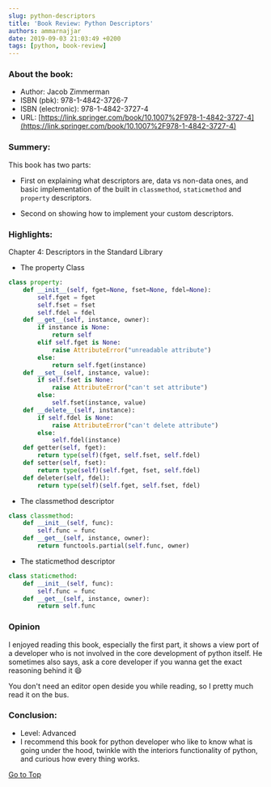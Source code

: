 ```yaml
---
slug: python-descriptors
title: 'Book Review: Python Descriptors'
authors: ammarnajjar
date: 2019-09-03 21:03:49 +0200
tags: [python, book-review]
---
```

### About the book:

- Author: Jacob Zimmerman
- ISBN (pbk): 978-1-4842-3726-7
- ISBN (electronic): 978-1-4842-3727-4
- URL: [https://link.springer.com/book/10.1007%2F978-1-4842-3727-4](https://link.springer.com/book/10.1007%2F978-1-4842-3727-4)

<!-- truncate -->

### Summery:

This book has two parts:

- First on explaining what descriptors are, data vs non-data ones, and basic implementation of the built in `classmethod`, `staticmethod` and `property` descriptors.

- Second on showing how to implement your custom descriptors.

### Highlights:

Chapter 4: Descriptors in the Standard Library

- The property Class

```python
class property:
    def __init__(self, fget=None, fset=None, fdel=None):
        self.fget = fget
        self.fset = fset
        self.fdel = fdel
    def __get__(self, instance, owner):
        if instance is None:
            return self
        elif self.fget is None:
            raise AttributeError("unreadable attribute")
        else:
            return self.fget(instance)
    def __set__(self, instance, value):
        if self.fset is None:
            raise AttributeError("can't set attribute")
        else:
            self.fset(instance, value)
    def __delete__(self, instance):
        if self.fdel is None:
            raise AttributeError("can't delete attribute")
        else:
            self.fdel(instance)
    def getter(self, fget):
        return type(self)(fget, self.fset, self.fdel)
    def setter(self, fset):
        return type(self)(self.fget, fset, self.fdel)
    def deleter(self, fdel):
        return type(self)(self.fget, self.fset, fdel)
```

- The classmethod descriptor

```python
class classmethod:
    def __init__(self, func):
        self.func = func
    def __get__(self, instance, owner):
        return functools.partial(self.func, owner)
```

- The staticmethod descriptor

```python
class staticmethod:
    def __init__(self, func):
        self.func = func
    def __get__(self, instance, owner):
        return self.func
```

### Opinion

I enjoyed reading this book, especially the first part, it shows a view port of a developer who is not involved in the core development of python itself. He sometimes also says, ask a core developer if you wanna get the exact reasoning behind it 😄

You don't need an editor open deside you while reading, so I pretty much read it on the bus.

### Conclusion:

- Level: Advanced
- I recommend this book for python developer who like to know what is going under the hood, twinkle with the interiors functionality of python, and curious how every thing works.

[Go to Top](#Top)